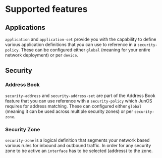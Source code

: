 # Supported features

## Applications

`application` and `application-set` provide you with the capability to define various application definitions that you can use to reference in a `security-policy`. These can be configured either `global` (meaning for your entire network deployment) or per `device`.

## Security

### Address Book

`security-address` and `security-address-set` are part of the Address Book feature that you can use reference with a `security-policy` which JunOS requires for address matching. These can configured either `global` (meaning it can be used across multiple security zones) or per `security-zone`.

### Security Zone

`security-zone` is a logical definition that segments your network based various rules for inbound and outbound traffic. In order for any security zone to be active an `interface` has to be selected (address) to the zone.
